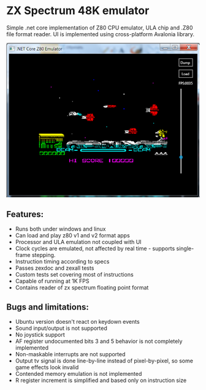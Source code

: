 # ZX Spectrum 48K emulator

Simple .net core implementation of Z80 CPU emulator, ULA chip and .Z80 file format reader.
UI is implemented using cross-platform Avalonia library.

![](images/win7.png)

## Features:

* Runs both under windows and linux
* Can load and play z80 v1 and v2 format apps
* Processor and ULA emulation not coupled with UI
* Clock cycles are emulated, not affected by real time - supports single-frame stepping.
* Instruction timing according to specs
* Passes zexdoc and zexall tests
* Custom tests set covering most of instructions
* Capable of running at 1K FPS
* Contains reader of zx spectrum floating point format

## Bugs and limitations:

* Ubuntu version doesn't react on keydown events
* Sound input/output is not supported
* No joystick support
* AF register undocumented bits 3 and 5 behavior is not completely implemented
* Non-maskable interrupts are not supported
* Output tv signal is done line-by-line instead of pixel-by-pixel, so some game effects look invalid
* Contended memory emulation is not implemented
* R register increment is simplified and based only on instruction size


